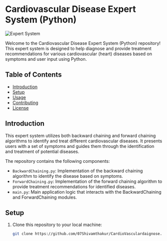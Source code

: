 # Cardiovascular Disease Expert System (Python)

![Expert System](expert_system_image.jpg)

Welcome to the Cardiovascular Disease Expert System (Python) repository! This expert system is designed to help diagnose and provide treatment recommendations for various cardiovascular (heart) diseases based on symptoms and user input using Python.

## Table of Contents

- [Introduction](#introduction)
- [Setup](#setup)
- [Usage](#usage)
- [Contributing](#contributing)
- [License](#license)

## Introduction

This expert system utilizes both backward chaining and forward chaining algorithms to identify and treat different cardiovascular diseases. It presents users with a set of symptoms and guides them through the identification and treatment of potential diseases.

The repository contains the following components:

- `BackwardChaining.py`: Implementation of the backward chaining algorithm to identify the disease based on symptoms.
- `ForwardChaining.py`: Implementation of the forward chaining algorithm to provide treatment recommendations for identified diseases.
- `main.py`: Main application logic that interacts with the BackwardChaining and ForwardChaining modules.

## Setup

1. Clone this repository to your local machine:

   ```bash
   git clone https://github.com/07Shivamthakur/CardioVasculardaignose.git
